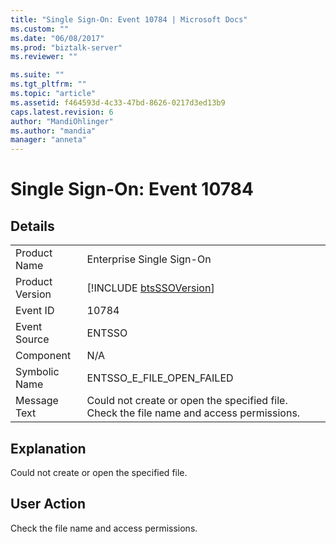 ```yaml
---
title: "Single Sign-On: Event 10784 | Microsoft Docs"
ms.custom: ""
ms.date: "06/08/2017"
ms.prod: "biztalk-server"
ms.reviewer: ""

ms.suite: ""
ms.tgt_pltfrm: ""
ms.topic: "article"
ms.assetid: f464593d-4c33-47bd-8626-0217d3ed13b9
caps.latest.revision: 6
author: "MandiOhlinger"
ms.author: "mandia"
manager: "anneta"
---
```

# Single Sign-On: Event 10784
## Details  
  
|                 |                                                                                          |
|-----------------|------------------------------------------------------------------------------------------|
|  Product Name   |                                Enterprise Single Sign-On                                 |
| Product Version |               [!INCLUDE [btsSSOVersion](../includes/btsssoversion-md.md)]                |
|    Event ID     |                                          10784                                           |
|  Event Source   |                                          ENTSSO                                          |
|    Component    |                                           N/A                                            |
|  Symbolic Name  |                                ENTSSO_E_FILE_OPEN_FAILED                                 |
|  Message Text   | Could not create or open the specified file. Check the file name and access permissions. |
  
## Explanation  
 Could not create or open the specified file.  
  
## User Action  
 Check the file name and access permissions.